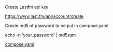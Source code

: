 Create Lastfm api key

https://www.last.fm/api/account/create

Create md5 of password to be put in compose.yaml

  echo -n 'your_password' | md5sum

[compose.yaml](compose.yaml)
